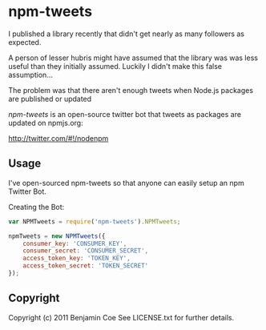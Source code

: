npm-tweets
==========

I published a library recently that didn't get nearly as many followers as expected.

A person of lesser hubris might have assumed that the library was was less useful than they initially assumed. Luckily I didn't make this false assumption...

The problem was that there aren't enough tweets when Node.js packages are published or updated

*npm-tweets* is an open-source twitter bot that tweets as packages are updated on npmjs.org:

http://twitter.com/#!/nodenpm

Usage
-----

I've open-sourced npm-tweets so that anyone can easily setup an npm Twitter Bot.

Creating the Bot:

```javascript
var NPMTweets = require('npm-tweets').NPMTweets;

npmTweets = new NPMTweets({
	consumer_key: 'CONSUMER_KEY',
	consumer_secret: 'CONSUMER_SECRET',
	access_token_key: 'TOKEN_KEY',
	access_token_secret: 'TOKEN_SECRET'
});
```

Copyright
---------

Copyright (c) 2011 Benjamin Coe See LICENSE.txt for
further details.